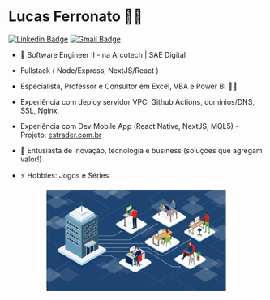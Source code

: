 # Lucas Ferronato :man_technologist:
[![Linkedin Badge](https://img.shields.io/badge/-LinkedIn-blue?style=for-the-badge&logo=Linkedin&logoColor=white&link=https://www.linkedin.com/in/lucasferronato/)](https://www.linkedin.com/in/lucasferronato/)
[![Gmail Badge](https://img.shields.io/badge/-Gmail-c14438?style=for-the-badge&logo=Gmail&logoColor=white&link=mailto:lucas.fe.pelle@gmail.com)](mailto:lucas.fe.pelle@gmail.com)

- 🔭 Software Engineer II - na Arcotech | SAE Digital

- Fullstack ( Node/Express, NextJS/React )

- Especialista, Professor e Consultor em Excel, VBA e Power BI 💚💛

- Experiência com deploy servidor VPC, Github Actions, domínios/DNS, SSL, Nginx.

- Experiência com Dev Mobile App (React Native, NextJS, MQL5) - Projeto: [estrader.com.br](https://estrader.com.br)

- 💬 Entusiasta de inovação, tecnologia e business (soluções que agregam valor!)

- ⚡ Hobbies: Jogos e Séries

<center>
<img src="building.gif" alt="Building the Future" style="height: 200px; width:354px;"/>
</center>
<!--
**LFerronato/lferronato** is a ✨ _special_ ✨ repository because its `README.md` (this file) appears on your GitHub profile.

Here are some ideas to get you started:

- 🔭 I’m currently working on ...
- 🌱 I’m currently learning ...
- 👯 I’m looking to collaborate on ...
- 🤔 I’m looking for help with ...
- 💬 Ask me about ...
- 📫 How to reach me: ...
- 😄 Pronouns: ...
- ⚡ Fun fact: ...
-->
